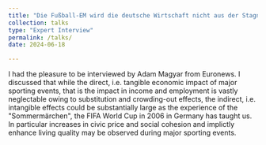 ```yaml
---
title: "Die Fußball-EM wird die deutsche Wirtschaft nicht aus der Stagnation holen"
collection: talks
type: "Expert Interview"
permalink: /talks/
date: 2024-06-18

---
```

I had the pleasure to be interviewed by Adam Magyar from Euronews. I discussed that while the direct, i.e. tangible economic impact of major sporting events, that is the impact in income and employment is vastly neglectable owing to substitution and crowding-out effects, the indirect, i.e. intangible effects could be substantially large as the experience of the "Sommermärchen", the FIFA World Cup in 2006 in Germany has taught us. In particular increases in civic price and social cohesion and implictly enhance living quality may be observed during major sporting events. 
